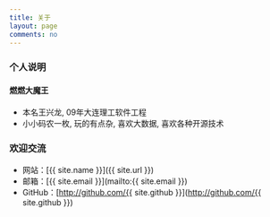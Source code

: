 ```yaml
---
title: 关于
layout: page
comments: no
---
```


### 个人说明

#### 燃燃大魔王

* 本名王兴龙, 09年大连理工软件工程
* 小小码农一枚, 玩的有点杂, 喜欢大数据, 喜欢各种开源技术

### 欢迎交流

* 网站：[{{ site.name }}]({{ site.url }})
* 邮箱：[{{ site.email }}](mailto:{{ site.email }})
* GitHub：[http://github.com/{{ site.github }}](http://github.com/{{ site.github }})


